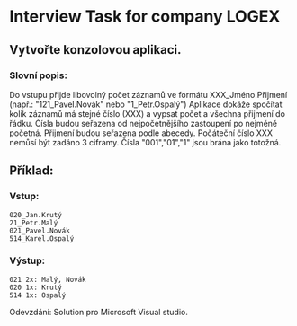 # Interview Task for company LOGEX

## Vytvořte konzolovou aplikaci.

### Slovní popis:
Do vstupu přijde libovolný počet záznamů ve formátu XXX_Jméno.Přijmení (např.: "121_Pavel.Novák" nebo "1_Petr.Ospalý")
Aplikace dokáže spočítat kolik záznamů má stejné číslo (XXX) a vypsat počet a všechna přijmení do řádku.
Čísla budou seřazena od nejpočetnějšího zastoupení po nejméně početná. Přijmení budou seřazena podle abecedy.
Počáteční číslo XXX nemůsí být zadáno 3 ciframy. Čísla "001","01","1" jsou brána jako totožná.


## Příklad:
### Vstup:
    020_Jan.Krutý
    21_Petr.Malý
    021_Pavel.Novák
    514_Karel.Ospalý

### Výstup:
    021 2x: Malý, Novák
    020 1x: Krutý
    514 1x: Ospalý

Odevzdání: Solution pro Microsoft Visual studio.
